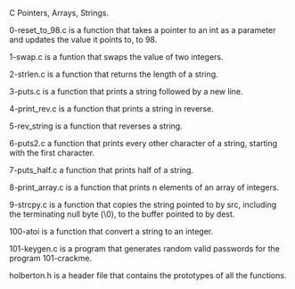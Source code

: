 C Pointers, Arrays, Strings.


0-reset_to_98.c is a function that takes a pointer to an int as a parameter and updates the value it points to, to 98.

1-swap.c is a funtion that swaps the value of two integers.

2-strlen.c is a function that returns the length of a string.

3-puts.c is a function that prints a string followed by a new line.

4-print_rev.c is a function that prints a string in reverse.

5-rev_string is a function that reverses a string.

6-puts2.c a function that prints every other character of a string, starting with the first character.

7-puts_half.c a function that prints half of a string.

8-print_array.c is a function that prints n elements of an array of integers.

9-strcpy.c is a function that copies the string pointed to by src, including the terminating null byte (\0), to the buffer pointed to by dest.

100-atoi is a function that convert a string to an integer.

101-keygen.c is a program that generates random valid passwords for the program 101-crackme.

holberton.h is a header file that contains the prototypes of all the functions.





